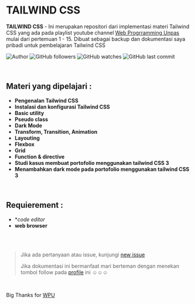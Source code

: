 # TAILWIND CSS

**TAILWIND CSS** -  Ini merupakan repositori dari implementasi materi Tailwind CSS yang ada pada playlist youtube channel [Web Progrramming Unpas](https://www.youtube.com/playlist?list=PLFIM0718LjIUHFRMzPJ0wGjx9_NlC5d1h) mulai dari pertemuan 1 - 15. Dibuat sebagai backup dan dokumentasi saya pribadi untuk pembelajaran Tailwind CSS

![Author](https://img.shields.io/badge/made%20by-Ardywsptr-blue)
![GitHub followers](https://img.shields.io/github/followers/Ardywsptr?style=social)
![GitHub watches](https://img.shields.io/github/stars/Ardywsptr/tailwind?style=social)
![GitHub last commit](https://img.shields.io/github/last-commit/Ardywsptr/tailwind)

<br clear="both">

## Materi yang dipelajari :

* **Pengenalan Tailwind CSS**
* **Instalasi dan konfigurasi Tailwind CSS**
* **Basic utility**
* **Pseudo class**
* **Dark Mode**
* **Transform, Transition, Animation**
* **Layouting**
* **Flexbox**
* **Grid**
* **Function & directive**
* **Studi kasus membuat portofolio menggunakan tailwind CSS 3**
* **Menambahkan dark mode pada portofolio menggunakan tailwind CSS 3**

<br clear="both">

## Requierement :

* **code editor*
* **web browser**

<br clear="both">
<br clear="both">

> Jika ada pertanyaan atau issue, kunjungi [new issue](https://github.com/Ardywsptr/tailwind/issues/new)
>
>Jika dokumentasi ini bermanfaat mari berteman dengan menekan tombol follow pada [profile](https://github.com/Ardywsptr) ini ☺☺☺

<br clear="both">

Big Thanks for [WPU](https://www.youtube.com/@sandhikagalihWPU/)
